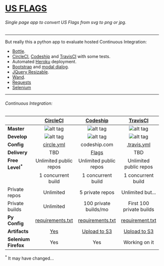 # [US FLAGS](http://calm-plateau-1307.herokuapp.com/) 


###### *Single page app to convert US Flags from svg to png or jpg.*
---
But really this a python app to evaluate hosted Continuous Integration:

* [Bottle](http://bottlepy.org/docs/dev/index.html).
* [CircleCI](https://circleci.com/), [Codeship](https://codeship.com/) and [TravisCI](https://travis-ci.com/) with some tests.
* Automated [Heroku](https://www.heroku.com/) deployment.
* [Bootstrap](http://getbootstrap.com/) and [modal dialog](http://getbootstrap.com/javascript/#modals).
* [JQuery Resizable](https://jqueryui.com/resizable/).
* [Wand](http://docs.wand-py.org/en/0.4.0/).
* [Requests](http://docs.python-requests.org/en/latest/)
* [Selenium](http://www.seleniumhq.org/)

---

###### Continuous Integration:
|               | **[CircleCI](https://circleci.com/)**       | **[Codeship](https://codeship.com/)**       | **[TravisCI](https://travis-ci.com/)**       |
| ------------  |:--------------:| :-------------:|:--------------:|
| **Master**  | ![alt tag](https://circleci.com/gh/wigglyworld/us_flags/tree/master.svg) | ![alt tag](https://codeship.com/projects/126f5060-b176-0132-d033-3edef27c5b65/status?branch=master) | ![alt tag](https://travis-ci.org/wigglyworld/us_flags.svg?branch=master) |
| **Develop** | ![alt tag](https://circleci.com/gh/wigglyworld/us_flags/tree/develop.svg ) | ![alt tag](https://codeship.com/projects/126f5060-b176-0132-d033-3edef27c5b65/status?branch=develop) | ![alt tag](https://travis-ci.org/wigglyworld/us_flags.svg?branch=develop) |
| **Config**        | [circle.yml](https://github.com/wigglyworld/us_flags/blob/master/circle.yml) | codeship.com | [.travis.yml](https://github.com/wigglyworld/us_flags/blob/master/.travis.yml) |
| **Delivery**     | TBD | [Flags](http://calm-plateau-1307.herokuapp.com/) | TBD |
| **Free Level<sup>*</sup>**    | Unlimited public repos | Unlimited public repos | Unlimited public repos |
|                | 1 concurrent build     | 1 concurrent build     | 1 concurrent build     |
| Private repos  | Unlimited              | 5 private repos | Unlimited but... |
| Private builds | Unlimited             | 100 private builds/mo | First 100 private builds |
| **Py Config**      | [requirements.txt](https://github.com/wigglyworld/us_flags/blob/master/requirements.txt) | [requirements.txt](https://github.com/wigglyworld/us_flags/blob/master/requirements.txt) | [requirement.txt](https://github.com/wigglyworld/us_flags/blob/master/requirements.txt) |
| **Artifacts**      | [Yes](http://circleci.com/docs/build-artifacts) | [Upload to S3](https://codeship.com/documentation/continuous-integration/keep-build-artifacts/) | [Upload to S3](http://docs.travis-ci.com/user/uploading-artifacts/) |
| **Selenium Firefox** | Yes | Yes | Working on it | 

<sup>*</sup> It may have changed...


